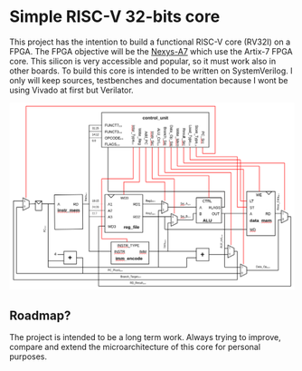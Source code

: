 # Simple RISC-V 32-bits core
This project has the intention to build a functional RISC-V core (RV32I) on a FPGA. The FPGA objective will be the [Nexys-A7](https://digilent.com/reference/programmable-logic/nexys-a7/reference-manual) which use the Artix-7 FPGA core. This silicon is very accessible and popular, so it must work also in other boards. 
To build this core is intended to be written on SystemVerilog. I only will keep sources, testbenches and documentation because I wont be using Vivado at first but Verilator.

![Architecture Diagram](RV_CORE.png "Architecture")

## Roadmap?
The project is intended to be a long term work. Always trying to improve, compare and extend the microarchitecture of this core for personal purposes.
